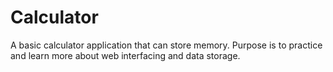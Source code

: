 # Calculator
A basic calculator application that can store memory. Purpose is to practice and learn more about web interfacing and data storage.
